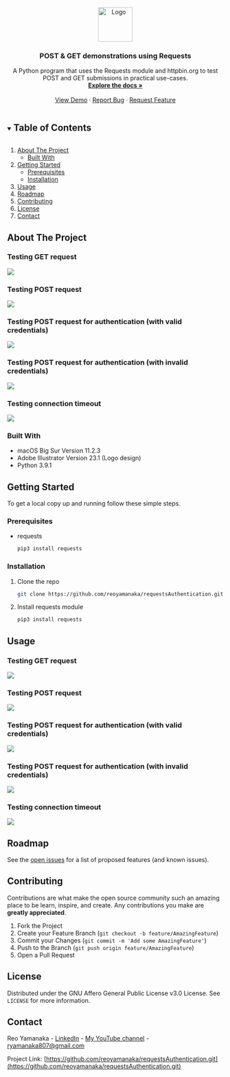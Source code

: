 <!--
*** Thanks for checking out this project. If you have a suggestion
*** that would make this better, please fork the repo and create a pull request
*** or simply open an issue with the tag "enhancement".
***
-->


<!-- PROJECT LOGO -->
<br />
<p align="center">
  <a href="https://github.com/reoyamanaka/requestsAuthentication.git">
    <img src="images/padlock.gif" alt="Logo" width="80" height="80">
  </a>

  <h3 align="center">POST & GET demonstrations using Requests</h3>

  <p align="center">
    A Python program that uses the Requests module and httpbin.org to test POST and GET submissions in practical use-cases.
    <br />
    <a href="https://github.com/reoyamanaka/requestsAuthentication"><strong>Explore the docs »</strong></a>
    <br />
    <br />
    <a href="#usage">View Demo</a>
    ·
    <a href="https://github.com/reoyamanaka/requestsAuthentication/issues">Report Bug</a>
    ·
    <a href="https://github.com/reoyamanaka/requestsAuthentication/issues">Request Feature</a>
  </p>
</p>


<!-- TABLE OF CONTENTS -->
<details open="open">
  <summary><h2 style="display: inline-block">Table of Contents</h2></summary>
  <ol>
    <li>
      <a href="#about-the-project">About The Project</a>
      <ul>
        <li><a href="#built-with">Built With</a></li>
      </ul>
    </li>
    <li>
      <a href="#getting-started">Getting Started</a>
      <ul>
        <li><a href="#prerequisites">Prerequisites</a></li>
        <li><a href="#installation">Installation</a></li>
      </ul>
    </li>
    <li><a href="#usage">Usage</a></li>
    <li><a href="#roadmap">Roadmap</a></li>
    <li><a href="#contributing">Contributing</a></li>
    <li><a href="#license">License</a></li>
    <li><a href="#contact">Contact</a></li>
  </ol>
</details>


<!-- ABOUT THE PROJECT -->
## About The Project

### Testing GET request

![](images/get.gif)

### Testing POST request

![](images/post.gif)

### Testing POST request for authentication (with valid credentials)

![](images/validAuth.gif)

### Testing POST request for authentication (with invalid credentials)

![](images/invalidAuth.gif)

### Testing connection timeout

![](images/timeout.gif)

### Built With

* macOS Big Sur Version 11.2.3
* Adobe Illustrator Version 23.1 (Logo design)
* Python 3.9.1

<!-- GETTING STARTED -->
## Getting Started

To get a local copy up and running follow these simple steps.

### Prerequisites

* requests
  ```sh
  pip3 install requests
  ```

### Installation

1. Clone the repo
   ```sh
   git clone https://github.com/reoyamanaka/requestsAuthentication.git
   ```
2. Install requests module
   ```sh
   pip3 install requests
   ```

<!-- USAGE -->
## Usage

### Testing GET request

![](images/get.gif)

### Testing POST request

![](images/post.gif)

### Testing POST request for authentication (with valid credentials)

![](images/validAuth.gif)

### Testing POST request for authentication (with invalid credentials)

![](images/invalidAuth.gif)

### Testing connection timeout

![](images/timeout.gif)


<!-- ROADMAP -->
## Roadmap

See the [open issues](https://github.com/reoyamanaka/requestsAuthentication/issues) for a list of proposed features (and known issues).


<!-- CONTRIBUTING -->
## Contributing

Contributions are what make the open source community such an amazing place to be learn, inspire, and create. Any contributions you make are **greatly appreciated**.

1. Fork the Project
2. Create your Feature Branch (`git checkout -b feature/AmazingFeature`)
3. Commit your Changes (`git commit -m 'Add some AmazingFeature'`)
4. Push to the Branch (`git push origin feature/AmazingFeature`)
5. Open a Pull Request


<!-- LICENSE -->
## License

Distributed under the GNU Affero General Public License v3.0 License. See `LICENSE` for more information.


<!-- CONTACT -->
## Contact

Reo Yamanaka - [LinkedIn](https://www.linkedin.com/in/reo-yamanaka-7a2289119/) - [My YouTube channel](https://www.youtube.com/channel/UCBwqp_MEM2XcSnq7kRvOB3A) - ryamanaka807@gmail.com

Project Link: [https://github.com/reoyamanaka/requestsAuthentication.git](https://github.com/reoyamanaka/requestsAuthentication.git)
